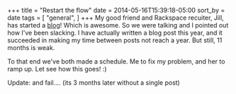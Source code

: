 +++
title = "Restart the flow"
date = 2014-05-16T15:39:18-05:00
sort_by = date
tags = [
  "general",
]
+++
My good friend and Rackspace recuiter, Jill, has started a [blog](http://theunrecruiter.wordpress.com/ "The Un-Recruiter")! Which is awesome. So we were talking and I pointed out how I've been slacking. I have actually written a blog post this year, and it succeeded in making my time between posts not reach a year. But still, 11 months is weak.

To that end we've both made a schedule. Me to fix my problem, and her to ramp up. Let see how this goes! :)

Update: and fail.... (its 3 months later without a single post)
